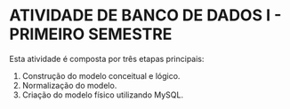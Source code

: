 # ATIVIDADE DE BANCO DE DADOS I - PRIMEIRO SEMESTRE

Esta atividade é composta por três etapas principais:
1. Construção do modelo conceitual e lógico.
2. Normalização do modelo.
3. Criação do modelo físico utilizando MySQL.


